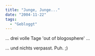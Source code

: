```yaml
---
title: "Junge, Junge..."
date: "2004-11-22"
tags:
  - "Gebloggt"
---
```


... drei volle Tage 'out of blogosphere' ...

... und nichts verpasst. Puh. ;)
